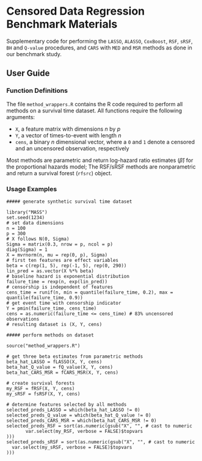 # Censored Data Regression Benchmark Materials

Supplementary code for performing the `LASSO`, `ALASSO`, `CoxBoost`, `RSF`, `sRSF`, `BH` and `Q-value` procedures, and `CARS` with `MED` and `MSR` methods as done in our benchmark study.

## User Guide

### Function Definitions

The file `method_wrappers.R` contains the R code required to perform all methods on a survival time dataset. All functions require the following arguments:

- `X`, a feature matrix with dimensions $n$ by $p$
- `Y`, a vector of times-to-event with length $n$
- `cens`, a binary $n$ dimensional vector, where a `0` and `1` denote a censored and an uncensored observation, respectively

Most methods are parametric and return log-hazard ratio estimates ($\widehat\beta$) for the proportional hazards model; The RSF/sRSF methods are nonparametric and return a survival forest (`rfsrc`) object.

### Usage Examples

```{R}
##### generate synthetic survival time dataset

library("MASS")
set.seed(1234)
# set data dimensions
n = 100
p = 300
# X follows N(0, Sigma)
Sigma = matrix(0.3, nrow = p, ncol = p)
diag(Sigma) = 1
X = mvrnorm(n, mu = rep(0, p), Sigma)
# first ten features are effect variables
beta = c(rep(1, 5), rep(-1, 5), rep(0, 290))
lin_pred = as.vector(X %*% beta)
# baseline hazard is exponential distribution
failure_time = rexp(n, exp(lin_pred))
# censorship is independent of features
cens_time = runif(n, min = quantile(failure_time, 0.2), max = quantile(failure_time, 0.9))
# get event time with censorship indicator
Y = pmin(failure_time, cens_time)
cens = as.numeric(failure_time <= cens_time) # 83% uncensored observations
# resulting dataset is (X, Y, cens)

##### perform methods on dataset

source("method_wrappers.R")

# get three beta estimates from parametric methods
beta_hat_LASSO = fLASSO(X, Y, cens)
beta_hat_Q_value = fQ_value(X, Y, cens)
beta_hat_CARS_MSR = fCARS_MSR(X, Y, cens)

# create survival forests
my_RSF = fRSF(X, Y, cens)
my_sRSF = fsRSF(X, Y, cens)

# determine features selected by all methods
selected_preds_LASSO = which(beta_hat_LASSO != 0)
selected_preds_Q_value = which(beta_hat_Q_value != 0)
selected_preds_CARS_MSR = which(beta_hat_CARS_MSR != 0)
selected_preds_RSF = sort(as.numeric(gsub("X", "", # cast to numeric
       var.select(my_RSF, verbose = FALSE)$topvars
)))
selected_preds_sRSF = sort(as.numeric(gsub("X", "", # cast to numeric
  var.select(my_sRSF, verbose = FALSE)$topvars
)))
```
